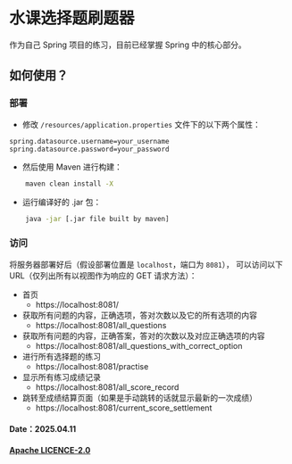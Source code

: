 # 水课选择题刷题器

作为自己 Spring 项目的练习，目前已经掌握 Spring 中的核心部分。

## 如何使用？

### 部署
- 修改 `/resources/application.properties` 文件下的以下两个属性：

```text
spring.datasource.username=your_username
spring.datasource.password=your_password
```

- 然后使用 Maven 进行构建：
```bash
    maven clean install -X
```

- 运行编译好的 .jar 包：
```bash
    java -jar [.jar file built by maven]
```

### 访问
将服务器部署好后（假设部署位置是 `localhost`，端口为 `8081`），
可以访问以下 URL（仅列出所有以视图作为响应的 GET 请求方法）：

- 首页
  - https://localhost:8081/
- 获取所有问题的内容，正确选项，答对次数以及它的所有选项的内容
  - https://localhost:8081/all_questions
- 获取所有问题的内容，正确答案，答对的次数以及对应正确选项的内容
  - https://localhost:8081/all_questions_with_correct_option
- 进行所有选择题的练习
  - https://localhost:8081/practise
- 显示所有练习成绩记录
  - https://localhost:8081/all_score_record
- 跳转至成绩结算页面（如果是手动跳转的话就显示最新的一次成绩）
  - https://localhost:8081/current_score_settlement

#### Date：2025.04.11
#### [Apache LICENCE-2.0](https://www.apache.org/licenses/LICENSE-2.0)